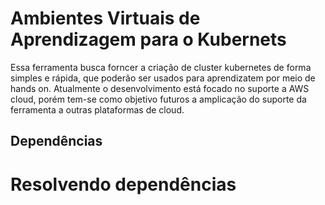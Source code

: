 # Ambientes Virtuais de Aprendizagem para o Kubernets

Essa ferramenta busca forncer a criação de cluster kubernetes de forma simples e rápida, que poderão ser usados para aprendizatem por meio de hands on. Atualmente o desenvolvimento está focado no suporte a AWS cloud, porém tem-se como objetivo futuros a amplicação do suporte da ferramenta a outras plataformas de cloud.

## Dependências

# Resolvendo dependências

